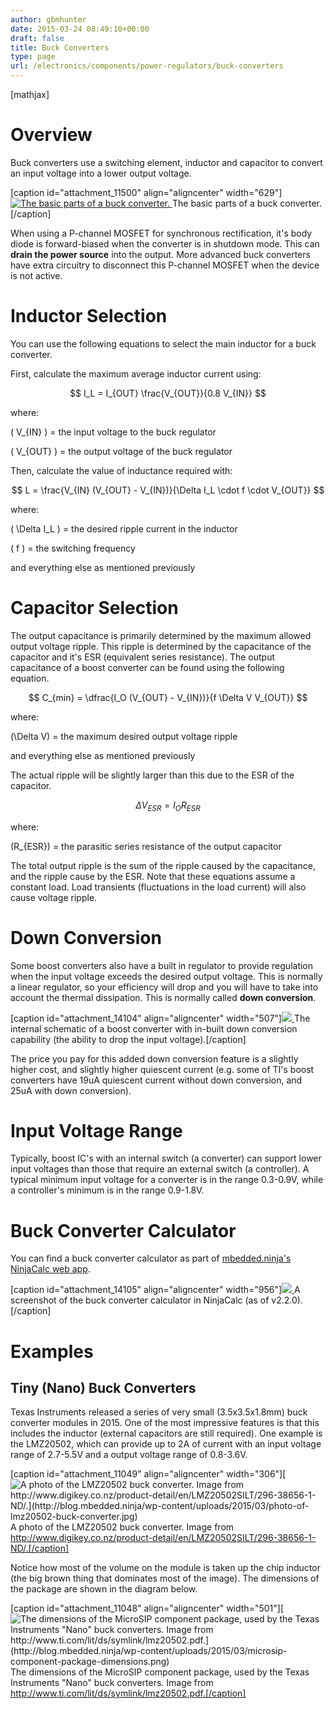```yaml
---
author: gbmhunter
date: 2015-03-24 08:49:10+00:00
draft: false
title: Buck Converters
type: page
url: /electronics/components/power-regulators/buck-converters
---
```


[mathjax]




# Overview




Buck converters use a switching element, inductor and capacitor to convert an input voltage into a lower output voltage.


[caption id="attachment_11500" align="aligncenter" width="629"][![The basic parts of a buck converter.](http://blog.mbedded.ninja/wp-content/uploads/2015/03/smps-buck-converter-simple.png)
](http://blog.mbedded.ninja/wp-content/uploads/2015/03/smps-buck-converter-simple.png) The basic parts of a buck converter.[/caption]


When using a P-channel MOSFET for synchronous rectification, it's body diode is forward-biased when the converter is in shutdown mode. This can **drain the power source** into the output. More advanced buck converters have extra circuitry to disconnect this P-channel MOSFET when the device is not active.




# Inductor Selection




You can use the following equations to select the main inductor for a buck converter.




First, calculate the maximum average inductor current using:




$$ I_L = I_{OUT} \frac{V_{OUT}}{0.8 V_{IN}} $$




where:  

\( V_{IN} \) = the input voltage to the buck regulator  

\( V_{OUT} \) = the output voltage of the buck regulator




Then, calculate the value of inductance required with:




$$ L = \frac{V_{IN} (V_{OUT} - V_{IN})}{\Delta I_L \cdot f \cdot V_{OUT}} $$




where:  

\( \Delta I_L \) = the desired ripple current in the inductor  

\( f \) = the switching frequency  

 and everything else as mentioned previously




# Capacitor Selection




The output capacitance is primarily determined by the maximum allowed output voltage ripple. This ripple is determined by the capacitance of the capacitor and it's ESR (equivalent series resistance). The output capacitance of a boost converter can be found using the following equation.




$$ C_{min} = \dfrac{I_O (V_{OUT} - V_{IN})}{f  \Delta V V_{OUT}} $$




where:  

\(\Delta V\) = the maximum desired output voltage ripple  

 and everything else as mentioned previously




The actual ripple will be slightly larger than this due to the ESR of the capacitor.




$$ \Delta V_{ESR} = I_O R_{ESR} $$




where:  

\(R_{ESR}\) = the parasitic series resistance of the output capacitor




The total output ripple is the sum of the ripple caused by the capacitance, and the ripple cause by the ESR. Note that these equations assume a constant load. Load transients (fluctuations in the load current) will also cause voltage ripple.




# Down Conversion




Some boost converters also have a built in regulator to provide regulation when the input voltage exceeds the desired output voltage. This is normally a linear regulator, so your efficiency will drop and you will have to take into account the thermal dissipation. This is normally called **down conversion**.


[caption id="attachment_14104" align="aligncenter" width="507"][![](http://blog.mbedded.ninja/wp-content/uploads/2015/03/schematic-of-boost-converter-with-down-conversion-capability.png)
](http://blog.mbedded.ninja/wp-content/uploads/2015/03/schematic-of-boost-converter-with-down-conversion-capability.png) The internal schematic of a boost converter with in-built down conversion capability (the ability to drop the input voltage).[/caption]


The price you pay for this added down conversion feature is a slightly higher cost, and slightly higher quiescent current (e.g. some of TI's boost converters have 19uA quiescent current without down conversion, and 25uA with down conversion).




# Input Voltage Range




Typically, boost IC's with an internal switch (a converter) can support lower input voltages than those that require an external switch (a controller). A typical minimum input voltage for a converter is in the range 0.3-0.9V, while a controller's minimum is in the range 0.9-1.8V.




# Buck Converter Calculator




You can find a buck converter calculator as part of [mbedded.ninja's NinjaCalc web app](http://ninja-calc.mbedded.ninja/buck-converter-calculator).


[caption id="attachment_14105" align="aligncenter" width="956"][![](http://blog.mbedded.ninja/wp-content/uploads/2015/03/ninja-calc-buck-converter-calculator-screenshot.png)
](http://blog.mbedded.ninja/wp-content/uploads/2015/03/ninja-calc-buck-converter-calculator-screenshot.png) A screenshot of the buck converter calculator in NinjaCalc (as of v2.2.0).[/caption]





# Examples




## Tiny (Nano) Buck Converters




Texas Instruments released a series of very small (3.5x3.5x1.8mm) buck converter modules in 2015. One of the most impressive features is that this includes the inductor (external capacitors are still required). One example is the LMZ20502, which can provide up to 2A of current with an input voltage range of 2.7-5.5V and a output voltage range of 0.8-3.6V.


[caption id="attachment_11049" align="aligncenter" width="306"][![A photo of the LMZ20502 buck converter. Image from http://www.digikey.co.nz/product-detail/en/LMZ20502SILT/296-38656-1-ND/.](http://blog.mbedded.ninja/wp-content/uploads/2015/03/photo-of-lmz20502-buck-converter.jpg)
](http://blog.mbedded.ninja/wp-content/uploads/2015/03/photo-of-lmz20502-buck-converter.jpg) A photo of the LMZ20502 buck converter. Image from http://www.digikey.co.nz/product-detail/en/LMZ20502SILT/296-38656-1-ND/.[/caption]


Notice how most of the volume on the module is taken up the chip inductor (the big brown thing that dominates most of the image). The dimensions of the package are shown in the diagram below.


[caption id="attachment_11048" align="aligncenter" width="501"][![The dimensions of the MicroSIP component package, used by the Texas Instruments "Nano" buck converters. Image from http://www.ti.com/lit/ds/symlink/lmz20502.pdf.](http://blog.mbedded.ninja/wp-content/uploads/2015/03/microsip-component-package-dimensions.png)
](http://blog.mbedded.ninja/wp-content/uploads/2015/03/microsip-component-package-dimensions.png) The dimensions of the MicroSIP component package, used by the Texas Instruments "Nano" buck converters. Image from http://www.ti.com/lit/ds/symlink/lmz20502.pdf.[/caption]
